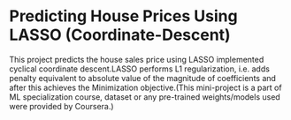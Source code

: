 # Predicting House Prices Using LASSO (Coordinate-Descent)

This project predicts the house sales price using LASSO implemented cyclical coordinate descent.LASSO performs L1 regularization, i.e. adds penalty equivalent to absolute value of the magnitude of coefficients
and after this achieves the Minimization objective.(This mini-project is a part of ML specialization course, dataset or any pre-trained weights/models used were provided by Coursera.)
